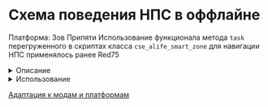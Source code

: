 # Схема поведения НПС в оффлайне

Платформа: Зов Припяти
Использование функционала метода `task` перегруженного в скриптах класса `cse_alife_smart_zone` для навигации НПС применялось ранее Red75
<details>
  <summary>Описание</summary>
 
  Данная система предназначена для управления перемещениеями НПС в оффлайне. Данная схема работает по аналогии с обычными схемами поведения - на системе ini файлов.
</details>

<details>
  <summary>Использование</summary>
  
  
  **Примечания**
  - НПС который берётся под оффлайн логику не должен быть ни в каком смарттеррейне
  - НПС который уже находится под управлением оффлайн логики не может быть взят под смарттеррейн 
  
  Для того чтобы НПС не попадал под смарттеррейны нужно серверному объекту НПС задать поле `no_smart` и задать полю значение `true`, в этом случае НПС не будет забираться в смарттеррейн ни при каких иных условиях. 
  Пример:

```lua
local sobj = alife():create("stalker", vector():set(1,2,3), 1,2)
sobj.no_smart = true
```
_____________

  Использование данной схемы аналогично использованию других схем поведения (на системе ini файлов) в custom_data НПС. Поэтому ниже будут описаны основы составления схемы, учитывая, что Вы знакомы с правилами составления логики для НПС. 
  
  *\* (кондлист) - строка с поддержкой кондлистов `{+-=!} scheme %-+=%`. Про систему кондлистов смотрите уроки создания логики для НПС.*
  
  Для задания схемы поведения в custom_data нужно задать секцию `offline`, а в ней ключ `aсtive` 

> аналогично `aсtive` в `logic`
 
 *Также в сеции `offline` можно указать ключ `cfg` где его значение это путь до файла с логикой относительно папки `config`*
> подобный функционал имеется и при настройке обычной логики

Ключом к `aсtive` должна быть строка (кондлист) с именем секции, (имя секции может быть любым) эта секция будет содержать параметры для поведения НПС (аналогично секциям `remark`, `wolker` и тд. в описании обычной логики НПС).
Секция с параметрами поведения должна **обязательно** иметь 2 ключа: `lv`, `gv` - целевой левел вертекс, гейм вертекс соответственно.

Не обязательные параметры:
1. Переключатели обычные - переключают сразу как только возможно.
2. Переключатели по событиям - срабатывают во время событий;
> Эти переключатели подобны `on_info` в описании обычной логики НПС
#### Переключатели обычные
  Представляют собой ключ `on_over`, где его значение строка (кондлист) c указанием перехода на другую секцию или без.
#### Переключатели по событиям
  Пока событие в системе одно - это достижение НПС целевых вертексов, имя этого события - `end`. Переключатель по событию это ключ (`on_` имя события) (для события `end` - `on_end`). Значение к ключу такое-же как у `on_over`.
  ### Пример настройки логики
```ini
;;;;;; Ниже настрока обычной (онлайн) логики НПС ;;;;;
[logic] 
active = remark

[remark]
anim = hello

;;;;;; Ниже настрока оффлайн логики НПС ;;;;;

[offline] ; Аналогично logic
active = {-infoporsh !func} scheme1 %+infoporsh2%; Устанавливаем активную секцию (любое имя)

[scheme1] ; Секция с параметрами
lv = 998261 ; целевой левел-вертекс
gv = 210 ; целевой гейм-вертекс
on_end = scheme2 %=mytest% ; по событию end переход на секцию scheme2

[scheme2]
lv = 1164741
gv = 184 
on_over = {=offline_pos} scheme1 ; переход на сеекцию scheme1 (сдерживается кондлистом)
```
### Замечания про кондлисты и эффекторы
Как Вы должно быть знаете - функции используемые в кондлистах в качестве прекондишинов (заключаются в `{}`) и в качестве эффекторов (заключаются в `%%`) имеют 2 обязательных аргумента:
1. Клиентский объект актора
2. Клиентский объект НПС

Если если вы используете функции в кондлистах оффлайн логики, то вторым аргументом у функций будет: **Серверный объект НПС!**
Из этого следует, что использование готовых функций из `xr_effects.script` и `xr_conditions.script` **не возможно!** Функции надо писать новые свои с учетов вышеуказанных особенностей!
</details>

[Адаптация к модам и платформам](https://github.com/Graff46/StalkerCOP_Scripts_Offline_behavior/wiki/%D0%90%D0%B4%D0%B0%D0%BF%D1%82%D0%B0%D1%86%D0%B8%D1%8F-%D0%BA-%D0%BC%D0%BE%D0%B4%D0%B0%D0%BC)
